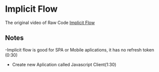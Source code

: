 # Implicit Flow
The original video of Raw Code 
[Implicit Flow](https://www.youtube.com/watch?v=WQM_3Mm1Ewo&list=PLOeFnOV9YBa7dnrjpOG6lMpcyd7Wn7E8V&index=16)

## Notes

-Implicit flow is good for SPA or Mobile aplications, it has no refresh token (0:30)
- Create new Aplication called Javascript Client(1:30)
